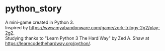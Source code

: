 # python_story
A mini-game created in Python 3.   
Inspired by https://www.myabandonware.com/game/zork-trilogy-2g2/play-2g2.   
Studying thanks to "Learn Python 3 The Hard Way" by Zed A. Shaw at https://learncodethehardway.org/python/.
